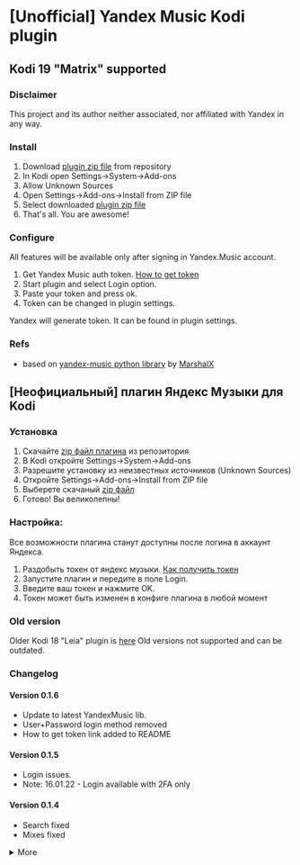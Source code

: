 # [Unofficial] Yandex Music Kodi plugin

## Kodi 19 "Matrix" supported

### Disclaimer

This project and its author neither associated, nor affiliated with Yandex in any way.

### Install

1. Download [plugin zip file][plugin_zip] from repository
2. In Kodi open Settings->System->Add-ons
3. Allow Unknown Sources
4. Open Settings->Add-ons->Install from ZIP file
5. Select downloaded [plugin zip file][plugin_zip]
6. That's all. You are awesome!
 
### Configure

All features will be available only after signing in Yandex.Music account.

1. Get Yandex Music auth token. [How to get token][get_token]
2. Start plugin and select Login option.
3. Paste your token and press ok.
4. Token can be changed in plugin settings.


 Yandex will
generate token. It can be found in plugin settings.

### Refs

* based on [yandex-music python library][ym_lib] by [MarshalX](https://github.com/MarshalX)

## [Неофициальный] плагин Яндекс Музыки для Kodi
### Установка

1. Скачайте [zip файл плагина][plugin_zip] из репозитория
2. В Kodi откройте Settings->System->Add-ons
3. Разрешите установку из неизвестных источников (Unknown Sources)
4. Откройте Settings->Add-ons->Install from ZIP file
5. Выберете скачаный [zip файл][plugin_zip]
6. Готово! Вы великолепны!


### Настройка:

Все возможности плагина станут доступны после логина в аккаунт Яндекса.

1. Раздобыть токен от яндекс музыки. [Как получить токен][get_token]
2. Запустите плагин и передите в поле Login.
3. Введите ваш токен и нажмите OK.
4. Токен может быть изменен в конфиге плагина в любой момент

### Old version

Older Kodi 18 "Leia" plugin is [here][plugin_18_zip]
Old versions not supported and can be outdated.

### Changelog
#### Version 0.1.6

* Update to latest YandexMusic lib.
* User+Password login method removed
* How to get token link added to README

#### Version 0.1.5

* Login issues.
* Note: 16.01.22 - Login available with 2FA only

#### Version 0.1.4

* Search fixed
* Mixes fixed


<details>
  <summary>More</summary>

#### Version 0.1.3

* New YM authorization added.

#### Version 0.1.2

* Update YM lib to release.
* Update Mutagen to Head.
* Kodi 18 "Leia" version is no longer supported.

#### Version 0.1.1

* Library version updated

#### Version 0.1.0

* Python 3 for Kodi 19 supported
* Track item info updated
* Clear logs

#### Version 0.0.39

* Search api changes fixed

#### Version 0.0.38

* New yandex music account crash fixed

#### Version 0.0.37

* Mixes added

#### Version 0.0.36

* User playlist and user likes moved to own folder
* Chart added
* Russian description added to README.md

#### Version 0.0.35

* Radio and stream code refactoring and cleanup

#### Version 0.0.34

* Stream by track fixes

#### Version 0.0.30

* Radio fixed

#### Version 0.0.29

* Stream from a track, album, artist

#### Version 0.0.28

* Smart playlists update fixed

#### Version 0.0.27

* Get cover image crash fixed

#### Version 0.0.26

* codec option added
* high-res audio option added
* auto download option added

</details>

[plugin_zip]: https://github.com/Angel777d/kodi.plugin.yandex-music/raw/master/bin/kodi.plugin.yandex-music-0.1.6.zip

[plugin_18_zip]: https://github.com/Angel777d/kodi.plugin.yandex-music/raw/master/bin/kodi.plugin.yandex-music-0.0.39.zip

[ym_lib]: https://github.com/MarshalX/yandex-music-api

[get_token]: https://github.com/MarshalX/yandex-music-token